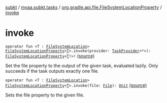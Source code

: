 [subkt](../../index.md) / [myaa.subkt.tasks](../index.md) / [org.gradle.api.file.FileSystemLocationProperty](index.md) / [invoke](./invoke.md)

# invoke

`operator fun <T : `[`FileSystemLocation`](https://docs.gradle.org/current/javadoc/org/gradle/api/file/FileSystemLocation.html)`> `[`FileSystemLocationProperty`](https://docs.gradle.org/current/javadoc/org/gradle/api/file/FileSystemLocationProperty.html)`<`[`T`](invoke.md#T)`>.invoke(provider: `[`TaskProvider`](https://docs.gradle.org/current/javadoc/org/gradle/api/tasks/TaskProvider.html)`<*>): `[`FileSystemLocationProperty`](https://docs.gradle.org/current/javadoc/org/gradle/api/file/FileSystemLocationProperty.html)`<`[`T`](invoke.md#T)`!>!` [(source)](https://github.com/Myaamori/SubKt/blob/0.1.19/src/main/kotlin/myaa/subkt/tasks/tasks.kt#L2170)

Set the file property to the output of the given task, evaluated lazily.
Only succeeds if the task outputs exactly one file.

`operator fun <T : `[`FileSystemLocation`](https://docs.gradle.org/current/javadoc/org/gradle/api/file/FileSystemLocation.html)`> `[`FileSystemLocationProperty`](https://docs.gradle.org/current/javadoc/org/gradle/api/file/FileSystemLocationProperty.html)`<`[`T`](invoke.md#T)`>.invoke(file: `[`File`](https://docs.oracle.com/javase/9/docs/api/java/io/File.html)`): `[`Unit`](https://kotlinlang.org/api/latest/jvm/stdlib/kotlin/-unit/index.html) [(source)](https://github.com/Myaamori/SubKt/blob/0.1.19/src/main/kotlin/myaa/subkt/tasks/tasks.kt#L2176)

Sets the file property to the given file.

